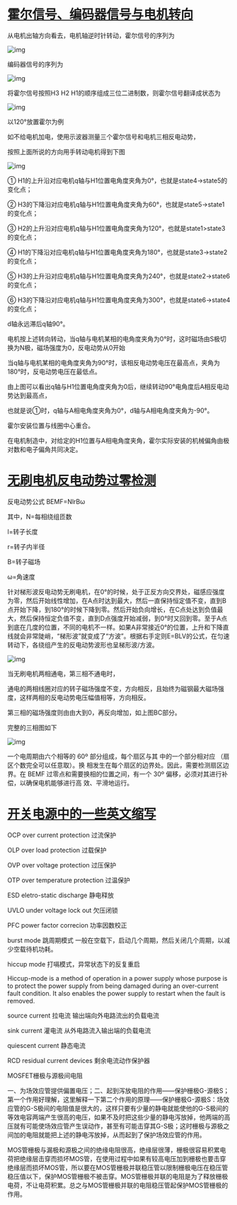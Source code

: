 # [霍尔信号、编码器信号与电机转向](https://www.cnblogs.com/smilingfrog/p/7771367.html)

从电机出轴方向看去，电机轴逆时针转动，霍尔信号的序列为

![img](.assest/README/484857-20171102094302123-1029611777.png)

编码器信号的序列为

![img](.assest/README/484857-20171102094655420-70829828.png)

将霍尔信号按照H3 H2 H1的顺序组成三位二进制数，则霍尔信号翻译成状态为

![img](.assest/README/484857-20171102094946513-1949849365.png)

以120°放置霍尔为例

如不给电机加电，使用示波器测量三个霍尔信号和电机三相反电动势，

按照上面所说的方向用手转动电机得到下图

![img](.assest/README/484857-20171102095325029-548477253.png)

① H1的上升沿对应电机q轴与H1位置电角度夹角为0°，也就是state4->state5的变化点；

② H3的下降沿对应电机q轴与H1位置电角度夹角为60°，也就是state5->state1的变化点；

③ H2的上升沿对应电机q轴与H1位置电角度夹角为120°，也就是state1>state3的变化点；

④ H1的下降沿对应电机q轴与H1位置电角度夹角为180°，也就是state3->state2的变化点；

⑤ H3的上升沿对应电机q轴与H1位置电角度夹角为240°，也就是state2->state6的变化点；

⑥ H3的下降沿对应电机q轴与H1位置电角度夹角为300°，也就是state6->state4的变化点；

d轴永远滞后q轴90°。

电机按上述转向转动，当q轴与电机某相的电角度夹角为0°时，这时磁场由S极切换为N极，磁场强度为0，反电动势从0开始

当q轴与电机某相的电角度夹角为90°时，该相反电动势电压在最高点，夹角为180°时，反电动势电压在最低点。

由上图可以看出q轴与H1位置电角度夹角为0后，继续转动90°电角度后A相反电动势达到最高点，

也就是说①时，q轴与A相电角度夹角为0°，d轴与A相电角度夹角为-90°。

霍尔安装位置与线圈中心重合。

在电机制造中，对给定的H1位置与A相电角度夹角，霍尔实际安装的机械偏角由极对数和电子偏角共同决定。

 

# [无刷电机反电动势过零检测](https://www.cnblogs.com/smilingfrog/p/8488188.html)

反电动势公式 BEMF=NlrBω

其中，N=每相绕组匝数

l=转子长度

r=转子内半径

B=转子磁场

ω=角速度

 

针对梯形波反电动势无刷电机，在0°的时候，处于正反方向交界处，磁感应强度为零，然后开始线性增加，在A点时达到最大，然后一直保持恒定值不变，直到B点开始下降，到180°的时候下降到零。然后开始负向增长，在C点处达到负值最大，然后保持恒定负值不变，直到D点强度开始减弱，到0°时又回到零。至于A点到底在几度的位置，不同的电机不一样。如果A非常接近0°的位置，上升和下降直线就会非常陡峭，“梯形波”就变成了“方波”。根据右手定则E=BLV的公式，在匀速转动下，各绕组产生的反电动势波形也呈梯形波/方波。

![img](.assest/README/484857-20180301141129150-1015351518.png)

 

当无刷电机两相通电，第三相不通电时，

通电的两相线圈对应的转子磁场强度不变，方向相反，且始终为磁钢最大磁场强度，这样两相的反电动势电压幅值相等，方向相反。

第三相的磁场强度则由由大到0，再反向增加，如上图BC部分。

完整的三相图如下

![img](.assest/README/484857-20180301141443420-240144271.png)

一个电周期由六个相等的 60º 部分组成，每个扇区与其 中的一个部分相对应 （扇区个数完全可以任意取）。换 相发生在每个扇区的边界处。因此，需要检测扇区边 界。在 BEMF 过零点和需要换相的位置之间，有一个 30º 偏移，必须对其进行补偿，以确保电机能够进行高 效、平滑地运行。

# [开关电源中的一些英文缩写](https://www.cnblogs.com/smilingfrog/p/4618295.html)

OCP over current protection 过流保护

OLP over load protection 过载保护

OVP over voltage protection 过压保护

OTP over temperature protection 过温保护

ESD eletro-static discharge 静电释放

UVLO under voltage lock out 欠压闭锁

PFC power factor correcion 功率因数校正

burst mode 跳周期模式 一般在空载下，启动几个周期，然后关闭几个周期，以减少空载待机功耗。

hiccup mode 打嗝模式，异常状态下的反复重启

Hiccup-mode is a method of operation in a power supply whose purpose is to protect the power supply from being damaged during an over-current fault condition. It also enables the power supply to restart when the fault is removed.

source current 拉电流 输出端向外电路流出的负载电流

sink current 灌电流 从外电路流入输出端的负载电流

quiescent current 静态电流

RCD residual current devices 剩余电流动作保护器

MOSFET栅极与源极间电阻

一、为场效应管提供偏置电压；二、起到泻放电阻的作用——保护栅极G-源极S；第一个作用好理解，这里解释一下第二个作用的原理——保护栅极G-源极S：场效应管的G-S极间的电阻值是很大的，这样只要有少量的静电就能使他的G-S极间的等效电容两端产生很高的电压，如果不及时把这些少量的静电泻放掉，他两端的高压就有可能使场效应管产生误动作，甚至有可能击穿其G-S极；这时栅极与源极之间加的电阻就能把上述的静电泻放掉，从而起到了保护场效应管的作用。

MOS管栅极与漏极和源极之间的绝缘电阻很高，绝缘层很薄，栅极很容易积累电荷把绝缘层击穿而损坏MOS管，在使用过程中如果有较高电压加到栅极也要击穿绝缘层而损坏MOS管，所以要在MOS管栅极并联稳压管以限制栅极电压在稳压管稳压值以下，保护MOS管栅极不被击穿。MOS管栅极并联的电阻是为了释放栅极电荷，不让电荷积累。总之与MOS管栅极并联的电阻稳压管起保护MOS管栅极的作用。